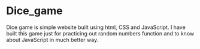 # Dice_game
Dice game is simple website built using html, CSS and JavaScript. I have built this game just for practicing out random numbers function and to know about JavaScript in much better way.
